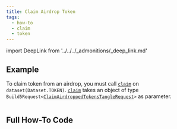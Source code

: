```yaml
---
title: Claim Airdrop Token
tags:
  - how-to
  - claim
  - token
---
```


import DeepLink from '../../../_admonitions/_deep_link.md'

## Example

To claim token from an airdrop, you must call [`claim`](../../../reference-api/classes/TokenOtrDataset.md#claimairdrops) on `dataset(Dataset.TOKEN)`. [`claim`](../../../reference-api/classes/TokenOtrDataset.md#claimairdrops) takes an object of type `Build5Request<`[`ClaimAirdroppedTokensTangleRequest`](../../../reference-api/interfaces/ClaimAirdroppedTokensTangleRequest.md)`>` as parameter.

```tsx file=../../../../../packages/sdk/examples/token/otr/claim.ts#L9-L11
```

<DeepLink/>

## Full How-To Code

```tsx file=../../../../../packages/sdk/examples/token/otr/claim.ts
```

